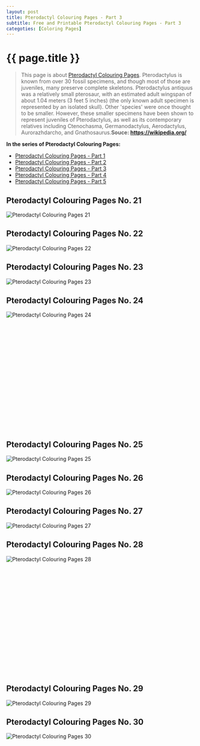 ```yaml
---
layout: post
title: Pterodactyl Colouring Pages - Part 3
subtitle: Free and Printable Pterodactyl Colouring Pages - Part 3
categoties: [Coloring Pages]
---
```

{{ page.title }}
================
> This page is about [Pterodactyl Colouring Pages](https://hoanghabelle.github.io/). Pterodactylus is known from over 30 fossil specimens, and though most of those are juveniles, many preserve complete skeletons. Pterodactylus antiquus was a relatively small pterosaur, with an estimated adult wingspan of about 1.04 meters (3 feet 5 inches) (the only known adult specimen is represented by an isolated skull). Other 'species' were once thought to be smaller. However, these smaller specimens have been shown to represent juveniles of Pterodactylus, as well as its contemporary relatives including Ctenochasma, Germanodactylus, Aerodactylus, Aurorazhdarcho, and Gnathosaurus.__Souce: https://wikipedia.org/__

**In the series of Pterodactyl Colouring Pages:**

* [Pterodactyl Colouring Pages - Part 1](https://hoanghabelle.github.io/2017/11/16/Pterodactyl-Colouring-Pages-part-1.html)
* [Pterodactyl Colouring Pages - Part 2](https://hoanghabelle.github.io/2017/11/16/Pterodactyl-Colouring-Pages-part-2.html)
* [Pterodactyl Colouring Pages - Part 3](https://hoanghabelle.github.io/2017/11/16/Pterodactyl-Colouring-Pages-part-3.html)
* [Pterodactyl Colouring Pages - Part 4](https://hoanghabelle.github.io/2017/11/16/Pterodactyl-Colouring-Pages-part-4.html)
* [Pterodactyl Colouring Pages - Part 5](https://hoanghabelle.github.io/2017/11/16/Pterodactyl-Colouring-Pages-part-5.html)
## Pterodactyl Colouring Pages No. 21
![Pterodactyl Colouring Pages 21](https://hoanghabelle.github.io/img2/Pterodactyl-Colouring-Pages%20(21).jpg "Pterodactyl Colouring Pages 21")

## Pterodactyl Colouring Pages No. 22
![Pterodactyl Colouring Pages 22](https://hoanghabelle.github.io/img2/Pterodactyl-Colouring-Pages%20(22).jpg "Pterodactyl Colouring Pages 22")

## Pterodactyl Colouring Pages No. 23
![Pterodactyl Colouring Pages 23](https://hoanghabelle.github.io/img2/Pterodactyl-Colouring-Pages%20(23).jpg "Pterodactyl Colouring Pages 23")

## Pterodactyl Colouring Pages No. 24
![Pterodactyl Colouring Pages 24](https://hoanghabelle.github.io/img2/Pterodactyl-Colouring-Pages%20(24).jpg "Pterodactyl Colouring Pages 24")

<script async src="//pagead2.googlesyndication.com/pagead/js/adsbygoogle.js"></script><!-- Texxtonly --><ins class="adsbygoogle" style="display:inline-block;width:336px;height:280px" data-ad-client="ca-pub-6753140515841889" data-ad-slot="3207852233"></ins><script>(adsbygoogle = window.adsbygoogle || []).push({}); </script>

## Pterodactyl Colouring Pages No. 25
![Pterodactyl Colouring Pages 25](https://hoanghabelle.github.io/img2/Pterodactyl-Colouring-Pages%20(25).jpg "Pterodactyl Colouring Pages 25")

## Pterodactyl Colouring Pages No. 26
![Pterodactyl Colouring Pages 26](https://hoanghabelle.github.io/img2/Pterodactyl-Colouring-Pages%20(26).jpg "Pterodactyl Colouring Pages 26")

## Pterodactyl Colouring Pages No. 27
![Pterodactyl Colouring Pages 27](https://hoanghabelle.github.io/img2/Pterodactyl-Colouring-Pages%20(27).jpg "Pterodactyl Colouring Pages 27")

## Pterodactyl Colouring Pages No. 28
![Pterodactyl Colouring Pages 28](https://hoanghabelle.github.io/img2/Pterodactyl-Colouring-Pages%20(28).jpg "Pterodactyl Colouring Pages 28")

<script async src="//pagead2.googlesyndication.com/pagead/js/adsbygoogle.js"></script><!-- Texxtonly --><ins class="adsbygoogle" style="display:inline-block;width:336px;height:280px" data-ad-client="ca-pub-6753140515841889" data-ad-slot="3207852233"></ins><script>(adsbygoogle = window.adsbygoogle || []).push({}); </script>

## Pterodactyl Colouring Pages No. 29
![Pterodactyl Colouring Pages 29](https://hoanghabelle.github.io/img2/Pterodactyl-Colouring-Pages%20(29).jpg "Pterodactyl Colouring Pages 29")

## Pterodactyl Colouring Pages No. 30
![Pterodactyl Colouring Pages 30](https://hoanghabelle.github.io/img2/Pterodactyl-Colouring-Pages%20(30).jpg "Pterodactyl Colouring Pages 30")

